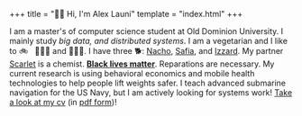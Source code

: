 +++
title = "👋🏻 Hi, I'm Alex Launi"
template = "index.html"
+++

I am a master's of computer science student at Old Dominion University.
I mainly study _big data, and distributed systems_.
I am a vegetarian and I like to 🚲 &nbsp; 🏃🏻‍♂️ and 🏋🏻‍♂️.
I have three 🐕: <span class="doglist">
    <a href="#" class="image-rollover" data-filename="nacho.png">Nacho</a>, 
    <a href="#" class="image-rollover" data-filename="safia.png">Safia</a>, and 
    <a href="#" class="image-rollover" data-filename="izzard.png">Izzard</a>.
    My partner <a href="#" class="image-rollover" data-filename="scarlet.png">Scarlet</a> is a chemist. 
**<a href="#" class="image-rollover" data-filename="emmetttill.jpg">Black lives matter</a>**</span>.
Reparations are necessary. My current research is using behavioral economics and mobile
health technologies to help people lift weights safer. I teach advanced submarine navigation for the US Navy,
but I am actively looking for systems work!
[Take a look at my cv](https://lamalex.github.io/cv) (in [pdf form](/alexlauni-resume.pdf))!
